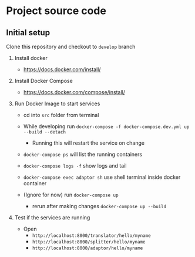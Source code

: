 # Project source code

## Initial setup

Clone this repository and checkout to `develop` branch

1. Install docker
    + https://docs.docker.com/install/

2. Install Docker Compose
    + https://docs.docker.com/compose/install/

3. Run Docker Image to start services
    + cd into `src` folder from terminal

    + While developing run `docker-compose -f docker-compose.dev.yml up --build --detach`
        + Running this will restart the service on change

    + `docker-compose ps` will list the running containers

    + `docker-compose logs -f` show logs and tail

    + `docker-compose exec adaptor sh` use shell terminal inside docker container 

    + (Ignore for now) run `docker-compose up`
        + rerun after making changes `docker-compose up --build`

4. Test if the services are running
    + Open
        + `http://localhost:8000/translator/hello/myname`
        + `http://localhost:8000/splitter/hello/myname`
        + `http://localhost:8000/adaptor/hello/myname`
